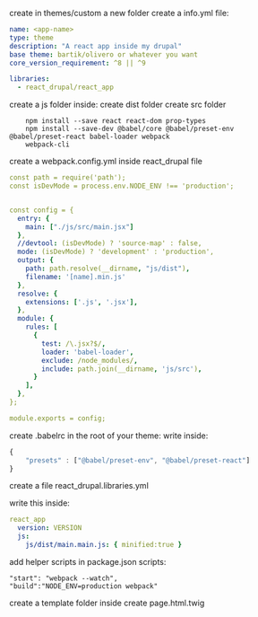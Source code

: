 create in themes/custom a new folder <app-name>
create a info.yml file:

```yml
name: <app-name>
type: theme
description: "A react app inside my drupal"
base theme: bartik/olivero or whatever you want
core_version_requirement: ^8 || ^9

libraries:
  - react_drupal/react_app
```

create a js folder
inside:
create dist folder
create src folder

```shell
    npm install --save react react-dom prop-types
    npm install --save-dev @babel/core @babel/preset-env @babel/preset-react babel-loader webpack
    webpack-cli
```

create a webpack.config.yml inside react_drupal file

```yml
const path = require('path');
const isDevMode = process.env.NODE_ENV !== 'production';


const config = {
  entry: {
    main: ["./js/src/main.jsx"]
  },
  //devtool: (isDevMode) ? 'source-map' : false,
  mode: (isDevMode) ? 'development' : 'production',
  output: {
    path: path.resolve(__dirname, "js/dist"),
    filename: '[name].min.js'
  },
  resolve: {
    extensions: ['.js', '.jsx'],
  },
  module: {
    rules: [
      {
        test: /\.jsx?$/,
        loader: 'babel-loader',
        exclude: /node_modules/,
        include: path.join(__dirname, 'js/src'),
      }
    ],
  },
};

module.exports = config;
```

create .babelrc in the root of your theme:
write inside:

```js
{
    "presets" : ["@babel/preset-env", "@babel/preset-react"]
}
```

create a file react_drupal.libraries.yml

write this inside:

```yml
react_app
  version: VERSION
  js:
    js/dist/main.main.js: { minified:true }
```

add helper scripts in package.json scripts:

    "start": "webpack --watch",
    "build":"NODE_ENV=production webpack"

create a template folder inside create page.html.twig
